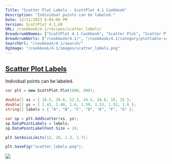 ```yaml
---
Title: "Scatter Plot Labels - ScottPlot 4.1 Cookbook"
Description: "Individual points can be labeled."
Date: 12/11/2023 8:04:06 PM
Version: ScottPlot 4.1.69
URL: /cookbook/4.1/recipes/scatter_labels/
BreadcrumbNames: ["ScottPlot 4.1 Cookbook", "Scatter Plot", "Scatter Plot Labels"]
BreadcrumbUrls: ["/cookbook/4.1/", "/cookbook/4.1/category/plottable-scatter-plot", "/cookbook/4.1/recipes/scatter_labels/"]
SearchUrl: "/cookbook/4.1/search/"
OgImage: "/cookbook/4.1/images/scatter_labels.png"
---
```


<h2><a href='/cookbook/4.1/recipes/scatter_labels/'>Scatter Plot Labels</a></h2>

Individual points can be labeled.

```cs
var plt = new ScottPlot.Plot(600, 400);

double[] xs = { 18.5, 20.6, 22.3, 24.5, 26.6, 15, 15 };
double[] ys = { 1.43, 1.48, 1.6, 1.59, 1.53, 1.52, 1.6 };
string[] labels = { "A", "B", "C", "D", "E", "F", "G" };

var sp = plt.AddScatter(xs, ys);
sp.DataPointLabels = labels;
sp.DataPointLabelFont.Size = 24;

plt.SetAxisLimits(12, 28, 1.3, 1.7);

plt.SaveFig("scatter_labels.png");
```

<img src='../../images/scatter_labels.png' class='d-block mx-auto my-5' />


